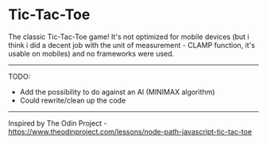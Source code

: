 # Tic-Tac-Toe

The classic Tic-Tac-Toe game! It's not optimized for mobile devices (but i think i did a decent job with the unit of measurement - CLAMP function, it's usable on mobiles) and no frameworks were used. 

----
TODO:
- Add the possibility to do against an AI (MINIMAX algorithm)
- Could rewrite/clean up the code
----
Inspired by The Odin Project - https://www.theodinproject.com/lessons/node-path-javascript-tic-tac-toe